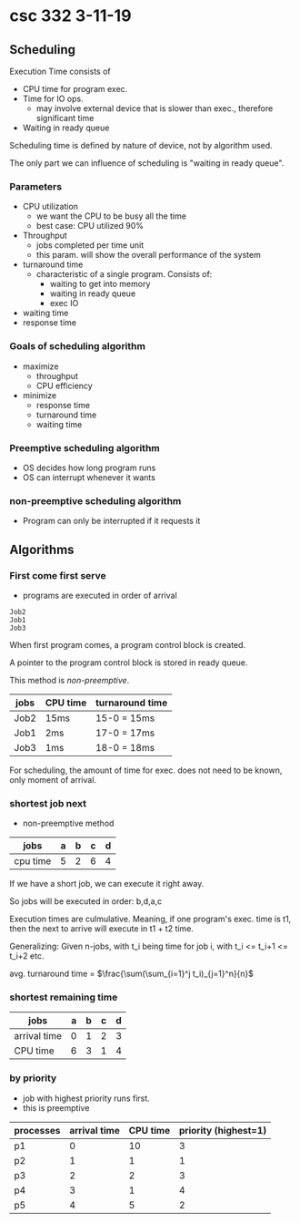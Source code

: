 # csc 332 3-11-19

## Scheduling

Execution Time consists of
- CPU time for program exec.
- Time for IO ops.
	- may involve external device that is slower than exec., therefore significant time
- Waiting in ready queue

Scheduling time is defined by nature of device, not by algorithm used.

The only part we can influence of scheduling is "waiting in ready queue".

### Parameters
- CPU utilization
	- we want the CPU to be busy all the time
	- best case: CPU utilized 90%
- Throughput
	- jobs completed per time unit
	- this param. will show the overall performance of the system
- turnaround time
	- characteristic of a single program. Consists of:
		- waiting to get into memory
		- waiting in ready queue
		- exec IO
- waiting time
- response time

### Goals of scheduling algorithm
- maximize
	- throughput
	- CPU efficiency
- minimize
	- response time
	- turnaround time
	- waiting time

### Preemptive scheduling algorithm
- OS decides how long program runs
- OS can interrupt whenever it wants

### non-preemptive scheduling algorithm
- Program can only be interrupted if it requests it

## Algorithms

### First come first serve
- programs are executed in order of arrival

```
Job2
Job1
Job3
```

When first program comes, a program control block is created.

A pointer to the program control block is stored in ready queue.

This method is *non-preemptive*.

| jobs | CPU time | turnaround time |
| - | - | - |
| Job2 | 15ms| 15-0 = 15ms |
| Job1 | 2ms | 17-0 = 17ms
| Job3 | 1ms | 18-0 = 18ms

For scheduling, the amount of time for exec. does not need to be known, only moment of arrival.

### shortest job next
- non-preemptive method

| jobs | a | b | c | d |
| - | - | - | - | - |
| cpu time | 5 | 2 | 6 | 4 |

If we have a short job, we can execute it right away.

So jobs will be executed in order: b,d,a,c

Execution times are culmulative. Meaning, if one program's exec. time is t1, then the next to arrive will execute in t1 + t2 time.

Generalizing:
Given n-jobs, with t_i being time for job i, with t_i <= t_i+1 <= t_i+2 etc.

avg. turnaround time = $\frac{\sum(\sum_{i=1}^j t_i)_{j=1}^n}{n}$

### shortest remaining time

| jobs | a | b | c | d |
| - | - | - | - | - |
| arrival time | 0 | 1 | 2 | 3 |
| CPU time | 6 | 3 | 1 | 4 |

### by priority
- job with highest priority runs first.
- this is preemptive


| processes | arrival time | CPU time | priority (highest=1)| 
| - | - | - | - |
|p1 | 0 | 10 | 3 |
|p2 | 1 | 1 | 1 |
|p3 | 2 | 2 | 3 |
|p4 | 3 | 1 | 4 |
|p5 | 4 | 5 | 2 |

